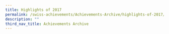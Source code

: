 ```yaml
---
title: Highlights of 2017
permalink: /swiss-achievements/Achievements-Archive/highlights-of-2017/
description: ""
third_nav_title: Achievements Archive
---
```

